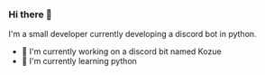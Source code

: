### Hi there 👋
I'm a small developer currently developing a discord bot in python.

- 🌌 I'm currently working on a discord bit named Kozue
- 👶 I'm currently learning python
